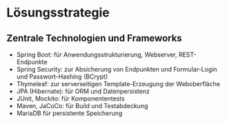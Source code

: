 # Lösungsstrategie

## Zentrale Technologien und Frameworks

- Spring Boot: für Anwendungsstrukturierung, Webserver, REST-Endpunkte
- Spring Security: zur Absicherung von Endpunkten und Formular-Login und Passwort-Hashing (BCrypt)
- Thymeleaf: zur serverseitigen Template-Erzeugung der Weboberfläche
- JPA (Hibernate): für ORM und Datenpersistenz
- JUnit, Mockito: für Komponententests
- Maven, JaCoCo: für Build und Testabdeckung
- MariaDB für persistente Speicherung

